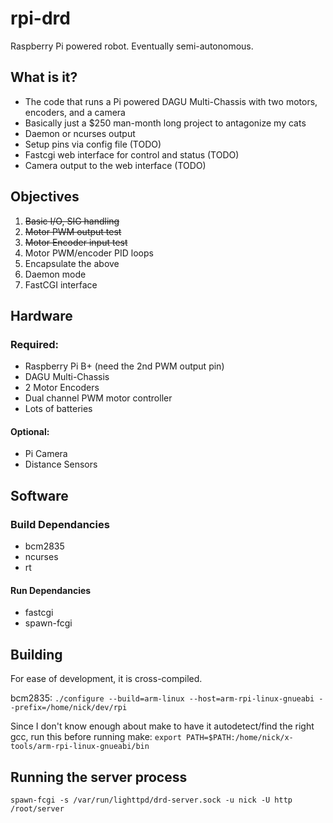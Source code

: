 rpi-drd
=======

Raspberry Pi powered robot. Eventually semi-autonomous.

## What is it?
* The code that runs a Pi powered DAGU Multi-Chassis with two motors, encoders, and a camera
* Basically just a $250 man-month long project to antagonize my cats
* Daemon or ncurses output
* Setup pins via config file (TODO)
* Fastcgi web interface for control and status (TODO)
* Camera output to the web interface (TODO)

## Objectives
1. <del>Basic I/O, SIG handling</del>
1. <del>Motor PWM output test</del>
1. <del>Motor Encoder input test</del>
1. Motor PWM/encoder PID loops
1. Encapsulate the above
1. Daemon mode
1. FastCGI interface

## Hardware
### Required:
* Raspberry Pi B+ (need the 2nd PWM output pin)
* DAGU Multi-Chassis
* 2 Motor Encoders
* Dual channel PWM motor controller
* Lots of batteries

#### Optional:
* Pi Camera
* Distance Sensors

## Software
### Build Dependancies
* bcm2835
* ncurses
* rt

#### Run Dependancies
* fastcgi
* spawn-fcgi

## Building
For ease of development, it is cross-compiled.

bcm2835:
 `./configure --build=arm-linux --host=arm-rpi-linux-gnueabi --prefix=/home/nick/dev/rpi`

Since I don't know enough about make to have it autodetect/find the right gcc, run this before running make:
`export PATH=$PATH:/home/nick/x-tools/arm-rpi-linux-gnueabi/bin`

## Running the server process
 `spawn-fcgi -s /var/run/lighttpd/drd-server.sock -u nick -U http /root/server`
